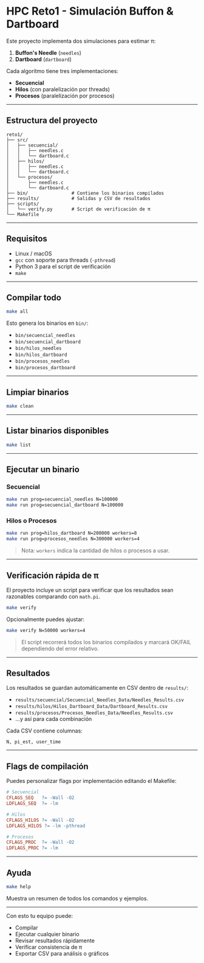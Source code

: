 # HPC Reto1 - Simulación Buffon & Dartboard

Este proyecto implementa dos simulaciones para estimar π:

1. **Buffon's Needle** (`needles`)
2. **Dartboard** (`dartboard`)

Cada algoritmo tiene tres implementaciones:

* **Secuencial**
* **Hilos** (con paralelización por threads)
* **Procesos** (paralelización por procesos)

---

## Estructura del proyecto

```
reto1/
├── src/
│   ├── secuencial/
│   │   ├── needles.c
│   │   └── dartboard.c
│   ├── hilos/
│   │   ├── needles.c
│   │   └── dartboard.c
│   └── procesos/
│       ├── needles.c
│       └── dartboard.c
├── bin/                # Contiene los binarios compilados
├── results/            # Salidas y CSV de resultados
├── scripts/
│   └── verify.py       # Script de verificación de π
└── Makefile
```

---

## Requisitos

* Linux / macOS
* `gcc` con soporte para threads (`-pthread`)
* Python 3 para el script de verificación
* `make`

---

## Compilar todo

```bash
make all
```

Esto genera los binarios en `bin/`:

* `bin/secuencial_needles`
* `bin/secuencial_dartboard`
* `bin/hilos_needles`
* `bin/hilos_dartboard`
* `bin/procesos_needles`
* `bin/procesos_dartboard`

---

## Limpiar binarios

```bash
make clean
```

---

## Listar binarios disponibles

```bash
make list
```

---

## Ejecutar un binario

### Secuencial

```bash
make run prog=secuencial_needles N=100000
make run prog=secuencial_dartboard N=100000
```

### Hilos o Procesos

```bash
make run prog=hilos_dartboard N=200000 workers=8
make run prog=procesos_needles N=300000 workers=4
```

> Nota: `workers` indica la cantidad de hilos o procesos a usar.

---

## Verificación rápida de π

El proyecto incluye un script para verificar que los resultados sean razonables comparando con `math.pi`.

```bash
make verify
```

Opcionalmente puedes ajustar:

```bash
make verify N=50000 workers=4
```

> El script recorrerá todos los binarios compilados y marcará OK/FAIL dependiendo del error relativo.

---

## Resultados

Los resultados se guardan automáticamente en CSV dentro de `results/`:

* `results/secuencial/Secuencial_Needles_Data/Needles_Results.csv`
* `results/hilos/Hilos_Dartboard_Data/Dartboard_Results.csv`
* `results/procesos/Procesos_Needles_Data/Needles_Results.csv`
* …y así para cada combinación

Cada CSV contiene columnas:

```
N, pi_est, user_time
```

---

## Flags de compilación

Puedes personalizar flags por implementación editando el Makefile:

```makefile
# Secuencial
CFLAGS_SEQ   ?= -Wall -O2
LDFLAGS_SEQ  ?= -lm

# Hilos
CFLAGS_HILOS ?= -Wall -O2
LDFLAGS_HILOS ?= -lm -pthread

# Procesos
CFLAGS_PROC  ?= -Wall -O2
LDFLAGS_PROC ?= -lm
```

---

## Ayuda

```bash
make help
```

Muestra un resumen de todos los comandos y ejemplos.

---

Con esto tu equipo puede:

* Compilar
* Ejecutar cualquier binario
* Revisar resultados rápidamente
* Verificar consistencia de π
* Exportar CSV para análisis o gráficos